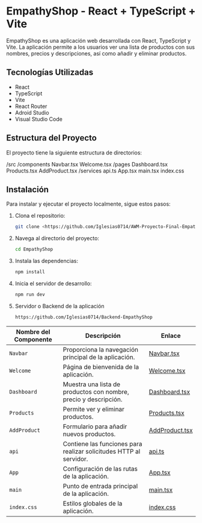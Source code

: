 # EmpathyShop - React + TypeScript + Vite

EmpathyShop es una aplicación web desarrollada con React, TypeScript y Vite. La aplicación permite a los usuarios ver una lista de productos con sus nombres, precios y descripciones, así como añadir y eliminar productos. 

## Tecnologías Utilizadas

- React
- TypeScript
- Vite
- React Router
- Adroid Studio
- Visual Studio Code

## Estructura del Proyecto

El proyecto tiene la siguiente estructura de directorios:

/src
/components
Navbar.tsx
Welcome.tsx
/pages
Dashboard.tsx
Products.tsx
AddProduct.tsx
/services
api.ts
App.tsx
main.tsx
index.css

## Instalación

Para instalar y ejecutar el proyecto localmente, sigue estos pasos:

1. Clona el repositorio:
   ```bash
   git clone <https://github.com/Iglesias0714/AWM-Proyecto-Final-EmpathyShop>
2. Navega al directorio del proyecto:
   ```bash
   cd EmpathyShop
3. Instala las dependencias:
   ```bash
   npm install
4. Inicia el servidor de desarrollo:
   ```bash
   npm run dev
5. Servidor o Backend de la aplicación
   ```bash
   https://github.com/Iglesias0714/Backend-EmpathyShop

| Nombre del Componente | Descripción | Enlace |
|-----------------------|-------------|--------|
| `Navbar`              | Proporciona la navegación principal de la aplicación. | [Navbar.tsx](src/components/Navbar.tsx) |
| `Welcome`             | Página de bienvenida de la aplicación. | [Welcome.tsx](src/components/Welcome.tsx) |
| `Dashboard`           | Muestra una lista de productos con nombre, precio y descripción. | [Dashboard.tsx](src/pages/Dashboard.tsx) |
| `Products`            | Permite ver y eliminar productos. | [Products.tsx](src/pages/Products.tsx) |
| `AddProduct`          | Formulario para añadir nuevos productos. | [AddProduct.tsx](src/pages/AddProduct.tsx) |
| `api`                 | Contiene las funciones para realizar solicitudes HTTP al servidor. | [api.ts](src/services/api.ts) |
| `App`                 | Configuración de las rutas de la aplicación. | [App.tsx](src/App.tsx) |
| `main`                | Punto de entrada principal de la aplicación. | [main.tsx](src/main.tsx) |
| `index.css`           | Estilos globales de la aplicación. | [index.css](src/index.css) |


